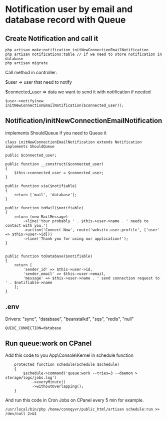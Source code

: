 # Notification user by email and database record with Queue

## Create Notification and call it

```
php artisan make:notification initNewConnectionEmailNotification
php artisan notifications:table // if we need to store notification in database
php artisan migrate
```

Call method in controller:

\$user => user that need to notify

\$connected_user => data we want to send it with notification if needed

```
$user->notify(new initNewConnectionEmailNotification($connected_user));
```

## Notification/initNewConnectionEmailNotification

implements ShouldQueue if you need to Queue it

```
class initNewConnectionEmailNotification extends Notification implements ShouldQueue
```

```
public $connected_user;

public function __construct($connected_user)
{
    $this->connected_user = $connected_user;
}

public function via($notifiable)
{
    return ['mail', 'database'];
}

public function toMail($notifiable)
{
    return (new MailMessage)
        ->line('Your probably ' . $this->user->name . ' needs to contact with you.')
        ->action('Connect Now', route('website.user.profile', ['user' => $this->user->id]))
        ->line('Thank you for using our application!');
}


public function toDatabase($notifiable)
{
    return [
        'sender_id' => $this->user->id,
        'sender_email' => $this->user->email,
        'message' => $this->user->name . ' send connection request to ' . $notifiable->name
    ];
}
```

## .env

Drivers: "sync", "database", "beanstalkd", "sqs", "redis", "null"

```
QUEUE_CONNECTION=database
```

## Run queue:work on CPanel

Add this code to you App\Console\Kernel in schedule function

```
    protected function schedule(Schedule $schedule)
    {
        $schedule->command('queue:work --tries=3 --daemon > storage/logs/jobs.log')
            ->everyMinute()
            ->withoutOverlapping();
    }
```

And run this code in Cron Jobs on CPanel every 5 min for example.

```
/usr/local/bin/php /home/connqyvr/public_html/artisan schedule:run >> /dev/null 2>&1
```
